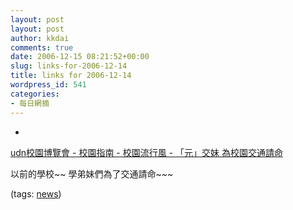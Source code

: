 ```yaml
---
layout: post
layout: post
author: kkdai
comments: true
date: 2006-12-15 08:21:52+00:00
slug: links-for-2006-12-14
title: links for 2006-12-14
wordpress_id: 541
categories:
- 每日網摘
---
```



	
  * 
		

[udn校園博覽會 - 校園指南 - 校園流行風 - 「元」交妹 為校園交通請命](http://mag.udn.com/mag/campus/storypage.jsp?f_MAIN_ID=11&f_SUB_ID=22&f_ART_ID=54228)


		

以前的學校~~ 學弟妹們為了交通請命~~~


		

(tags: [news](http://del.icio.us/kkdai/news))


	


